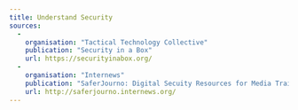 ```yaml
---
title: Understand Security
sources:
  -
    organisation: "Tactical Technology Collective"
    publication: "Security in a Box"
    url: https://securityinabox.org/
  -
    organisation: "Internews"
    publication: "SaferJourno: Digital Secuity Resources for Media Trainers"
    url: http://saferjourno.internews.org/
---
```

